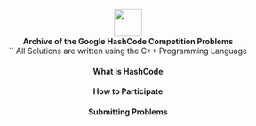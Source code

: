 <p align = "center">
  <img align="center" height = "50px" src = "https://miro.medium.com/max/1400/0*cZF_LrrlByeBg80d.jpg"> </br>
  <b> Archive of the Google HashCode Competition Problems </b> </br>
  `<addr>` All Solutions are written using the C++ Programming Language
</p>

#### <div align="center"> What is HashCode
  
#### <div align="center"> How to Participate
  
#### <div align="center"> Submitting Problems

